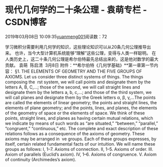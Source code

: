 
# 现代几何学的二十条公理 - 袁萌专栏 - CSDN博客

2019年03月08日 10:09:35[yuanmeng001](https://me.csdn.net/yuanmeng001)阅读数：72


学习微积分需要利用几何学的知识，这些理论知识可以从20条几何公理推导出来。
也许，当今大型计算机系统能够“理解”这些公理，变得与人类一样聪明。
在人类历史上，这二十条几何公理是希尔伯特最先总结出来的，这是他对数学的最大贡献。
袁萌  陈启清  3月8日
附件：**希尔伯特《几何学基础》**第一章第一节内容：
§1. THE ELEMENTS OF GEOMETRY AND THE FIVE GROUPS OF AXIOMS.
Let us consider three distinct systems of things. The things composing the  rst system, we will call points and designate them by the letters A, B, C,...; those of the second, we will call straight lines and designate them by the letters a, b, c,...; and those of the third system, we will call planes and designate them by the Greek letters α, β, γ,...The points are called the elements of linear geometry; the points and straight lines, the elements of plane geometry; and the points, lines, and planes, the elements of the geometry of space or the elements of space. We think of these points, straight lines, and planes as having certain mutual relations, which we indicate by means of such words as “are situated,” “between,” “parallel,” “congruent,” “continuous,” etc. The complete and exact description of these relations follows as a consequence of the axioms of geometry. These axioms may be arranged in  ve groups. Each of these groups expresses, by itself, certain related fundamental facts of our intuition. We will name these groups as follows:
I, 1–7. Axioms of connection.
II, 1–5. Axioms of order. III. Axiom of parallels (Euclid’s axiom).
IV, 1–6. Axioms of congruence.
V. Axiom of continuity (Archimedes’s axiom).

